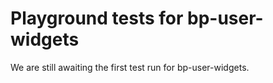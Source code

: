 # Playground tests for bp-user-widgets
We are still awaiting the first test run for bp-user-widgets.
